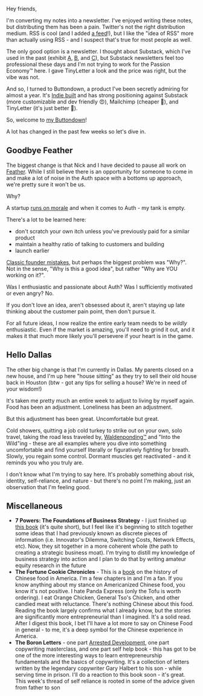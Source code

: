 Hey friends,

I'm converting my notes into a newsletter. I've enjoyed writing these notes, but distributing them has been a pain. Twitter's not the right distribution medium. RSS is cool (and I added [a feed](https://pliao39.com/rss.xml)!), but I like the "idea of RSS" more than actually using RSS - and I suspect that's true for most people as well. 

The only good option is a newsletter. I thought about Substack, which I've used in the past (exhibit [A](https://spacetime.substack.com/), [B](https://softwarementor.substack.com), and [C](https://summerofshipping.substack.com)), but Substack newsletters feel too professional these days and I'm not trying to work for the Passion Economy™ here. I gave TinyLetter a look and the price was right, but the vibe was not.

And so, I turned to Buttondown, a product I've been secretly admiring for almost a year. It's [Indie built](https://jmduke.com/) and has strong positioning against Substack (more customizable and dev friendly 😍), Mailchimp (cheaper 💸), and TinyLetter (it's just better 💪).

So, welcome to [my Buttondown](https://buttondown.email/pliao39)!

A lot has changed in the past few weeks so let's dive in.

## Goodbye Feather

The biggest change is that Nick and I have decided to pause all work on [Feather](https://feather.id/). While I still believe there is an opportunity for someone to come in and make a lot of noise in the Auth space with a bottoms up approach, we're pretty sure it won't be us.

Why?

A startup [runs on morale](https://news.ycombinator.com/item?id=424495) and when it comes to Auth - my tank is empty.

There's a lot to be learned here:

 - don't scratch your own itch unless you've previously paid for a similar product
 - maintain a healthy ratio of talking to customers and building
 - launch earlier 

[Classic founder mistakes](https://versoly.com/founder-bingo), but perhaps the biggest problem was "Why?". Not in the sense, "Why is this a good idea", but rather "Why are YOU working on it?".

Was I enthusiastic and passionate about Auth? Was I sufficiently motivated or even angry? No.

If you don't love an idea, aren't obsessed about it, aren't staying up late thinking about the customer pain point, then don't pursue it. 

For all future ideas, I now realize the entire early team needs to be *wildly* enthusiastic. Even if the market is amazing, you'll need to grind it out, and it makes it that much more likely you'll persevere if your heart is in the game.


## Hello Dallas

The other big change is that I'm currently in Dallas. My parents closed on a new house, and I'm up here "house sitting" as they try to sell their old house back in Houston (btw - got any tips for selling a house? We're in need of your wisdom!)

It's taken me pretty much an entire week to adjust to living by myself again. Food has been an adjustment. Loneliness has been an adjustment.

But this adjustment has been great. Uncomfortable but great.

Cold showers, quitting a job cold turkey to strike out on your own, solo travel, taking the road less traveled by, [Waldenponding™](https://breakingsmart.substack.com/p/against-waldenponding) and "Into the Wild"ing - these are all examples where you dive into something uncomfortable and find yourself literally or figuratively fighting for breath. Slowly, you regain some control. Dormant muscles get reactivated - and it reminds you who you truly are.

I don't know what I'm trying to say here. It's probably something about risk, identity, self-reliance, and nature - but there's no point I'm making, just an observation that I'm feeling good.

## Miscellaneous
- **7 Powers: The Foundations of Business Strategy** -  I just finished up [this book](https://www.amazon.com/7-Powers-Foundations-Business-Strategy-ebook/dp/B01MRLFFQ7) (it's quite short), but I feel like it's beginning to stitch together some ideas that I had previously known as discrete pieces of information (i.e. Innovator's Dilemma, Switching Costs, Network Effects, etc). Now, they sit together in a more coherent whole (the path to creating a strategic business moat). I'm trying to distill my knowledge of business strategy into action and I plan to do that by writing amateur equity research in the future
- **The Fortune Cookie Chronicles** - This is a [book](https://www.amazon.com/Fortune-Cookie-Chronicles-Adventures-Chinese-ebook/dp/B0010SKUOW) on the history of Chinese food in America. I'm a few chapters in and I'm a fan. If you know anything about my stance on Americanized Chinese food, you know it's not positive. I hate Panda Express (only the Tofu is worth ordering). I eat Orange Chicken, General Tso's Chicken, and other candied meat with reluctance. There's nothing Chinese about this food. Reading the book largely confirms what I already know, but the stories are significantly more entrepreneurial than I imagined. It's a solid read. After I digest this book, I bet I'll have a lot more to say on Chinese Food in general - to me, it's a deep symbol for the Chinese experience in America.
- **The Boron Letters** - one part [Arrested Development](https://www.imdb.com/title/tt0367279/), one part copywriting masterclass, and one part self help book - this has got to be one of the more interesting ways to learn entrepreneurship fundamentals and the basics of copywriting. It's a collection of letters written by the legendary copywriter Gary Halbert to his son - while serving time in prison. I'll do a reaction to this book soon - it's great. This week's thread of self reliance is rooted in some of the advice given from father to son
